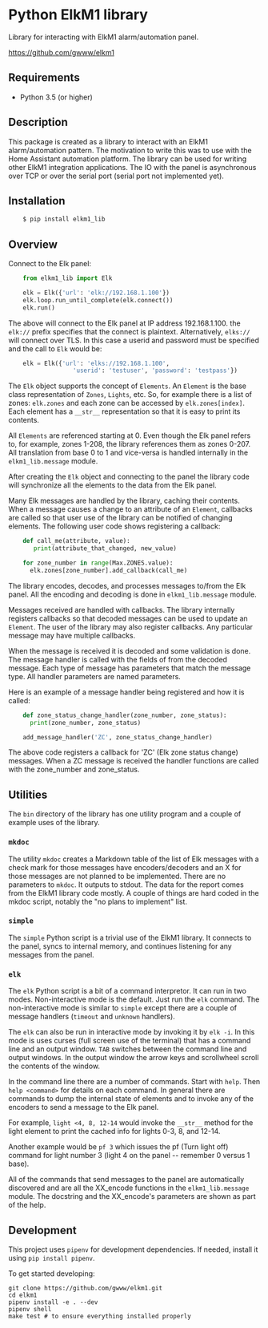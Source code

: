 # Python ElkM1 library

Library for interacting with ElkM1 alarm/automation panel.

https://github.com/gwww/elkm1

## Requirements

- Python 3.5 (or higher)

## Description

This package is created as a library to interact with an ElkM1 alarm/automation
pattern. The motivation to write this was to use with the Home Assistant
automation platform. The library can be used for writing other ElkM1 integration
applications. The IO with the panel is asynchronous over TCP or over the
serial port (serial port not implemented yet).

## Installation

```bash
    $ pip install elkm1_lib
```

## Overview

Connect to the Elk panel:

```python
    from elkm1_lib import Elk

    elk = Elk({'url': 'elk://192.168.1.100'})
    elk.loop.run_until_complete(elk.connect())
    elk.run()
```

The above will connect to the Elk panel at IP address 192.168.1.100. the `elk://`
prefix specifies that the connect is plaintext. Alternatively, `elks://` will 
connect over TLS. In this case a userid and password must be specified
and the call to `Elk` would be:

```python
    elk = Elk({'url': 'elks://192.168.1.100',
                  'userid': 'testuser', 'password': 'testpass'})
```

The `Elk` object supports the concept of `Elements`. An `Element`
is the base class representation of `Zones`, `Lights`, etc. So, for
example there is a list of zones: `elk.zones` and each zone can be
accessed by `elk.zones[index]`. Each element has a `__str__`
representation so that it is easy to print its contents.

All `Elements` are referenced starting at 0. Even though the Elk panel
refers to, for example, zones 1-208, the library references them
as zones 0-207. All translation from base 0 to 1 and vice-versa is
handled internally in the `elkm1_lib.message` module.

After creating the `Elk` object and connecting to the panel the 
library code will synchronize all the elements to the data from the Elk panel.

Many Elk messages are handled by the library, caching their contents. When a
message causes a change to an attribute of an `Element`,
callbacks are called so that user use of the library can be notified
of changing elements. The following user code shows registering a callback:

```python
    def call_me(attribute, value):
       print(attribute_that_changed, new_value)

    for zone_number in range(Max.ZONES.value):
      elk.zones[zone_number].add_callback(call_me)
```

The library encodes, decodes, and processes messages to/from the
Elk panel. All the encoding and decoding is done in `elkm1_lib.message` module.

Messages received are handled with callbacks. The library 
internally registers callbacks so that decoded messages 
can be used to update an `Element`. The user of the
library may also register callbacks. Any particular message
may have multiple callbacks.

When the message is received it is decoded 
and some validation is done. The message handler is called
with the fields of from the decoded message. Each type of 
message has parameters that match the message type. All handler parameters
are named parameters.

Here is an example of a message handler being registered and how it is called:

```python
    def zone_status_change_handler(zone_number, zone_status):
      print(zone_number, zone_status)

    add_message_handler('ZC', zone_status_change_handler)
```

The above code registers a callback for 'ZC' (Elk zone status change)
messages. When a ZC message is received the handler functions are called
with the zone_number and zone_status.

## Utilities

The `bin` directory of the library has one utility program and
a couple of example uses of the library.

### `mkdoc`

The utility `mkdoc` creates a Markdown table of the list of Elk
messages with a check mark for those messages have encoders/decoders
and an X for those messages are not planned to be implemented.
There are no parameters to `mkdoc`. It outputs to stdout.
The data for the report comes from the ElkM1 library code mostly.
A couple of things are hard coded in the mkdoc script, notably
the "no plans to implement" list.

### `simple`

The `simple` Python script is a trivial use of the ElkM1 library.
It connects to the panel, syncs to internal memory, and
continues listening for any messages from the panel.

### `elk`

The `elk` Python script is a bit of a command interpretor. It can run in
two modes. Non-interactive mode is the default. Just run the `elk` command.
The non-interactive mode is similar to `simple` except there are a
couple of message handlers (`timeout` and `unknown` handlers).

The `elk` can also be run in interactive mode by invoking it by
`elk -i`. In this mode is uses curses (full screen use of the terminal)
that has a command line and an output window. `TAB` switches between
the command line and output windows. In the output window the arrow keys
and scrollwheel scroll the contents of the window.

In the command line there are a
number of commands. Start with `help`. Then `help <command>` for 
details on each command. In general there are commands to dump the internal
state of elements and to invoke any of the encoders to send a message 
to the Elk panel.

For example, `light <4, 8, 12-14` would invoke the `__str__` method
for the light element to print the cached info for lights 0-3, 8, and 12-14.

Another example would be `pf 3` which issues the pf (Turn light off)
command for light number 3 (light 4 on the panel -- remember 0
versus 1 base).

All of the commands that send messages to the panel are automatically
discovered and are all the XX_encode functions in the ``elkm1_lib.message``
module. The docstring and the XX_encode's parameters are shown as part
of the help.

## Development

This project uses `pipenv` for development dependencies. If needed,
install it using `pip install pipenv`.

To get started developing:

```
git clone https://github.com/gwww/elkm1.git
cd elkm1
pipenv install -e . --dev
pipenv shell
make test # to ensure everything installed properly
```
